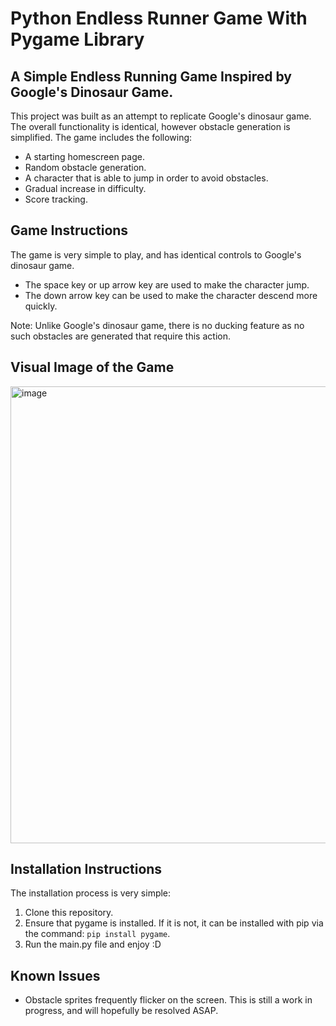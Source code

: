 # Python Endless Runner Game With Pygame Library

## A Simple Endless Running Game Inspired by Google's Dinosaur Game.

This project was built as an attempt to replicate Google's dinosaur game. The overall functionality is identical, however obstacle generation is simplified. The game includes
the following:

* A starting homescreen page.
* Random obstacle generation.
* A character that is able to jump in order to avoid obstacles.
* Gradual increase in difficulty.
* Score tracking.

## Game Instructions

The game is very simple to play, and has identical controls to Google's dinosaur game. 

* The space key or up arrow key are used to make the character jump.
* The down arrow key can be used to make the character descend more quickly.

Note: Unlike Google's dinosaur game, there is no ducking feature as no such obstacles are generated that require this action.

## Visual Image of the Game

<img width="731" alt="image" src="https://github.com/aaouy/runner_game/assets/137780044/2fb6b934-b177-4377-9bf7-f7f841642ef1">

## Installation Instructions

The installation process is very simple:

1. Clone this repository.
2. Ensure that pygame is installed. If it is not, it can be installed with pip via the command: `pip install pygame`.
3. Run the main.py file and enjoy :D

## Known Issues

* Obstacle sprites frequently flicker on the screen. This is still a work in progress, and will hopefully be resolved ASAP. 







